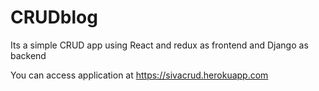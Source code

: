 # CRUDblog
Its a simple CRUD app using React and redux as frontend and Django as backend

You can access application at https://sivacrud.herokuapp.com
